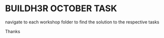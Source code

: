 # BUILDH3R OCTOBER TASK

navigate to each workshop folder to find the solution to the respective tasks

Thanks
